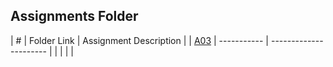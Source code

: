 ##  Assignments Folder

|   #   | Folder Link | Assignment Description |
| [A03](https://github.com/tnbtran2303/2143-OOP-tran/tree/main/Assignments/A03) | ----------- | ---------------------- |
|       |             |                        |
